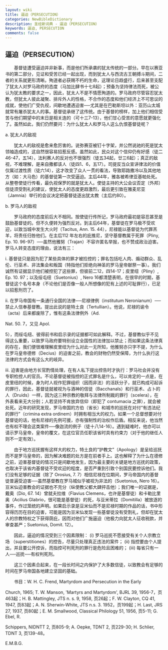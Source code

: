 ```yaml
---
layout: wiki
title: 逼迫（PERSECUTION）
categories: NewBibleDictionary
description: 圣经新词典 - 逼迫（PERSECUTION）
keywords: 逼迫, PERSECUTION
comments: false
---
```


## 逼迫（PERSECUTION）

　　基督徒遭受逼迫并非新事，而是他们所承袭的犹太传统的一部分。早在以赛亚书的第二部分，见证和受苦已经一起出现，而到犹太人与西流古王朝搏斗期间，二者的关系就更形清晰。殉道者必获赐不朽的生命，这理论日趋盛行，后来甚至支配了犹太人对罗马政府的态度（马加比肆书十七8起）；预备为坚持律法而死，被公认为犹太教的要求之一，因此，犹太人不是不情愿殉道的。罗马政府尽管容忍犹太教，但犹太人彼此凝聚、排斥外人的性格，不合作的态度和他们经济上不可思议的成就，使他们广受仇视，间歇地遭遇迫害──尤其是在巴勒斯坦以外：亚历山太城就常有屠杀犹太人的事。基督徒承继了这传统。由于基督的榜样，加上他们相信受苦与他们期望中的末日是相关连的（可十三7-13），他们甘心受苦的意愿就更强化了。虽然如此，我们仍然要问：为什么犹太人和罗马人这么仇恨基督徒呢？

a. 犹太人的敌视

　　犹太人的敌视是愈来愈厉害的。说弥赛亚被钉十字架，并公然说祂的死是犹太领袖造成的，这自然很容易招惹反感。虽然如此，民众对这个信仰仍有好感（徒二46-47，五14），法利赛人的反对也不很强烈（徒五34起，廿三6起）；真正的敌视，不难理解，是来自撒都该人（徒四1、6，五17）。司提反当众宣讲律法的价值仅属过渡性质（徒六14），这才改变了众人一贯的看法，导致耶路撒冷以及其他地方（如：大马色）的基督徒第一次受逼迫。主后44年，雅各被希律亚基帕处死。从整卷使徒行传看，最仇视保罗的就是犹太人。使徒主持的大公会议否定〔外邦〕信徒须受割礼的建议，使犹太人的态度更趋激烈，最后更引致在雅麦尼亚（Jamnia）举行的会议决定把基督徒逐出犹太教（主后约80）。

b. 罗马人的敌视

　　罗马政府的态度前后大不相同。按使徒行传所记，罗马政府最初是容忍甚至是鼓励基督徒的。但不久便转为强烈反对。到主后64年，基督徒在罗马极不受欢迎，以致当城中发生大火时（Tacitus, Ann. 15. 44），尼禄能以基督徒为代罪羔羊，将责任归咎他们。在主后112 年左右的庇推尼，坚守基督教属于死罪（Pliny, Ep. 10. 96-97）──虽然他雅努（Trajan）不容许匿名举报，也不赞成政治迫害。罗马人转变态度的理由，说法有三：

i. 基督徒只是因为犯了某些具体的罪才被捡控的；罪名包括吃人肉、煽动群众、乱伦、行巫术、非法集会和叛国（特指他们拒绝向神圣的罗马皇帝献祭一事）。我们诚然有证据显示他们被控犯了这些罪，但彼前二12，四14-17；皮里纽（Pliny）, Ep. 10. 97；以及绥屯纽（Suetonius）, Nero 16都清楚表明，在很早的时期，基督徒这个名号本身（不论他们是否像一般人所想像的犯有上述的可耻罪行），已足以招惹刑罚了。

ii. 在罗马帝国有一条通行全国的法律──尼禄律例（institutum Neronianum）──禁止人信奉基督教。提出此说的是特土良（Tertullian）。他说，尼禄的谕令（acta）后来都废除了，惟有这条法律例外（Ad.

Nat. 50. 7，又见 Apol.

5），而绥屯纽、彼得前书和启示录的证据都可如此解释。不过，基督教似乎不见得这么重要，以致罗马政府要特别设立全国性的法律加以禁止；而如果这条法律真的存在，我们便很难理解皮里纽为什么对此一无所知，他雅努亦只字不提，为什么在罗马皇帝德修（Decius）的迫害之前，教会的财物仍然受保障，为什么执行这法律的方式会有这么大的岐异。

iii. 迫害是由地方长官酌情处理，在有人私下提出控告时才执行：罗马社会并没有专职检控人的官员。不论基督徒被指控的正式罪名是什么，可以肯定的一点是，在皮里纽的时候，身为时人视作犯罪组织（因而非法）的活跃分子，就已构成可起诉的罪行，因此，基督徒就被视为与酒神的信徒（Bacchanals）和行巫术、占卜的人（Druids）一样，因为这三种宗教的敬拜与法律所制裁的罪行（scelera），在外表看来无大分别；人若坚持不肯放弃信仰（即犯了 contumacia 之罪），就会被处死。近年的研究发现，罗马帝国的方伯（省长）和城市的巡抚在对付“有违法纪的罪行”（crimina extra ordinem）时拥有相当大的权力。如果一个总督想要对付基督徒的话，他有尼禄的先例可援，亦有强制性的治权作后盾。相反来说，他当然也有权不理会这类案件──像迦流的例子（徒十八14-16）。遇到疑难时，他亦可以请示罗马皇帝，皇帝的覆文，在这位官员任职该省时具有约束力（对于他的继任人则不一定有效）。

　　由于地方巡抚握有这样大的权力，特土良的“护教文”（Apology）是呈给巡抚而不是罗马皇帝的，因为解决难题的处方是在前者手上。这也解释了为什么在德修之前，迫害基督徒的情况只是间歇地发生，因为最主要的关键是地方巡抚的政策，也取决于该省内基督徒不受欢迎的程度，是否严重到引致个别国民要控诉他们。我们没有足够的证据（除了 Orosius, 7. 7）相信尼禄在位期间，罗马帝国内的基督徒普遍受迫害──虽然基督教在罗马城似乎被视为非法的（Suetonius, Nero 16）。豆米仙迫害教会的证据也不充分（纵使教父都大肆抨击他）；我们唯一的证据是，戴奥（Dio, 67. 14）曾就夫拉维（Flavius Clemens，也许是基督徒）和卡勒比里奥（Acilius Glabrio，很可能是基督徒）的死，与豆米蒂拉（Domitilla）被放逐的事件，作过笼统的声明。如果启示录是豆米仙而不是尼禄时期的作品的话，书中形容得历历在目的迫害，可能是因为豆米仙发现一些基督徒没有受割礼，但却在犹太人的宗教特权之下获得荫庇，因而对他们广施逼迫（他极力向犹太人征收税款，并审查甚严；Suetonius, Domit. 12）。

　　因此，逼迫的情况受到三个因素限制： (i) 罗马巡抚不愿接受有关个人宗教立场 （superstitiones）的控告，尽量只处理真正违法的案件； (ii) 指控要由个人提出，并且要公开控诉，而指控可判死刑的罪行是危险且困难的； (iii) 每省只有一人──巡抚──有权判死刑。

　　这三个因素合起来，在一段长时间之内保护了大多数信徒，以致教会有足够的时间在罗马帝国各地建立坚固的基础。

　　书目：W. H. C. Frend, Martyrdom and Persecution in the Early

Church, 1965; T. W. Manson, 'Martyrs and Martyrdom', BJRL 39, 1956-7，页463起；H. B. Mattingley, JTS n. s. 9, 1958, 页26起；F. W. Clayton, CQ 41, 1947, 页83起；A. N. Sherwin-White, JTS n.s. 3. 1952，页199起；H. Last, JRS 27, 1937, 页80起；E. M. Smallwood, Classical Philology 51, 1956, 页5-11; G. Ebel, R.

Schippers, NIDNTT 2, 页805-9; A. Oepke, TDNT 2, 页229-30; H. Schlier, TDNT 3, 页139-48。

E.M.B.G.








